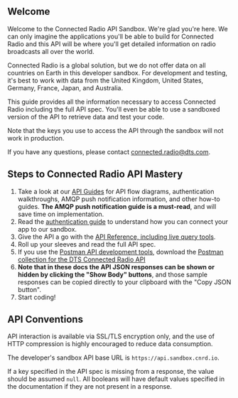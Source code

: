 ## Welcome
Welcome to the Connected Radio API Sandbox. We're glad you're here. We can only imagine the applications you'll be able to build for Connected Radio and this API will be where you'll get detailed information on radio broadcasts all over the world.

Connected Radio is a global solution, but we do not offer data on all countries on Earth in this developer sandbox. For development and testing, it's best to work with data from the United Kingdom, United States, Germany, France, Japan, and Australia.


This guide provides all the information necessary to access Connected Radio including the full API spec. You'll even be able to use a sandboxed version of the API to retrieve data and test your code.

Note that the keys you use to access the API through the sandbox will not work in production.

If you have any questions, please contact [connected.radio@dts.com](mailto:connected.radio@dts.com).

## Steps to Connected Radio API Mastery

1. Take a look at our [API Guides](/guides) for API flow diagrams, authentication walkthroughs, AMQP push notification information, and other how-to guides. **The AMQP push notification guide is a must-read**, and will save time on implementation.
2. Read the [authentication guide](https://developer.conrad.ibapis.com/docs/versions/1.1.3/authentication) to understand how you can connect your app to our sandbox.
3. Give the API a go with the [API Reference, including live query tools](https://conrad.docs.stoplight.io/api-reference/docs).
4. Roll up your sleeves and read the full API spec.
5. If you use the [Postman API development tools](https://www.getpostman.com/), download the [Postman collection for the DTS Connected Radio API](https://s.cnrd.io/other/DTS_Connected_Radio_API.postman_collection-1.1.3.zip)
6. **Note that in these docs the API JSON responses can be shown or hidden by clicking the "Show Body" buttons**, and those sample responses can be copied directly to your clipboard with the "Copy JSON button".
7. Start coding!

## API Conventions

API interaction is available via SSL/TLS encryption only, and the use of HTTP compression is highly encouraged to reduce data consumption. 

The developer's sandbox API base URL is `https://api.sandbox.cnrd.io`.

If a key specified in the API spec is missing from a response, the value should be assumed `null`. All booleans will have default values specified in the documentation if they are not present in a response.

